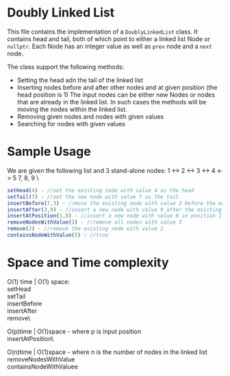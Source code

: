 # Doubly Linked List

This file contains the implementation of a `DoublyLinkedList` class.
It contains head and tail, both of which point to either a linked list Node or `nullptr`.
Each Node has an integer value as well as `prev` node and a `next` node.

The class support the following methods: 
- Setting the head adn the tail of the linked list
- Inserting nodes before and after other nodes and at given position (the head position is 1)
The input nodes can be either new Nodes or nodes that are already in the linked list. In such cases the methods will be moving the nodes within the linked list.
- Removing given nodes and nodes with given values
- Searching for nodes with given values 



# Sample Usage

We are given the following list and 3 stand-alone nodes: 
1 <-> 2 <-> 3 <-> 4 <-> 5     7, 8, 9 \
```javascript
setHead(4) - //set the existing node with value 4 as the head
setTail(7) - //set the new node with value 7 as the tail
insertBefore(7,3) - //move the existing node with value 3 before the existing node with value 7
insertAfter(3,9) - //insert a new node with value 9 after the existing node with value 3
insertAtPosition(1,8) - //insert a new node with value 8 in position 1
removeNodesWithValue(3) - //remove all nodes with value 3
remove(2) - //remove the existing node with value 2
containsNodeWithValue(5) : //true

```
# Space and Time complexity

O(1) time | O(1) space: \
setHead  \
setTail \
insertBefore \
insertAfter \
remove\

O(p)time | O(1)space - where p is input position\
insertAtPosition\

O(n)time | O(1)space - where n is the number of nodes in the linked list\
removeNodesWithValue\
containsNodeWithValuee
